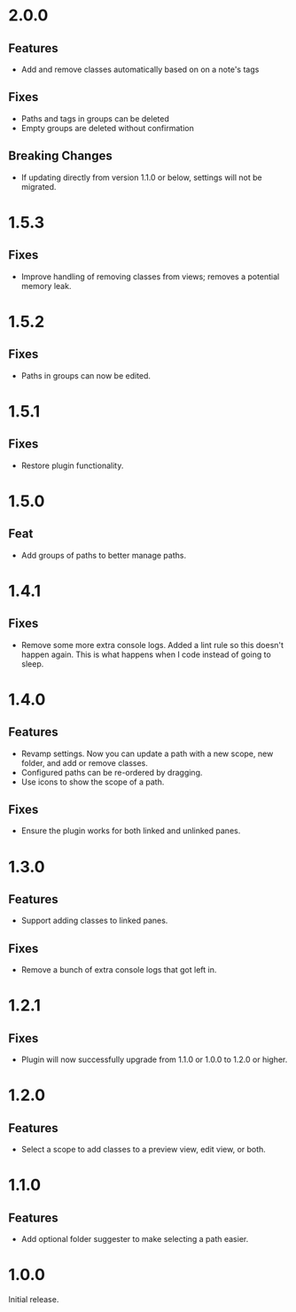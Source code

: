 # 2.0.0

## Features

- Add and remove classes automatically based on on a note's tags

## Fixes

- Paths and tags in groups can be deleted
- Empty groups are deleted without confirmation

## Breaking Changes

- If updating directly from version 1.1.0 or below, settings will not be migrated.

# 1.5.3

## Fixes

- Improve handling of removing classes from views; removes a potential memory leak.

# 1.5.2

## Fixes

- Paths in groups can now be edited.

# 1.5.1

## Fixes

- Restore plugin functionality.

# 1.5.0

## Feat

- Add groups of paths to better manage paths.

# 1.4.1

## Fixes

- Remove some more extra console logs. Added a lint rule so this doesn't happen again. This is what happens when I code instead of going to sleep.

# 1.4.0

## Features

- Revamp settings. Now you can update a path with a new scope, new folder, and add or remove classes.
- Configured paths can be re-ordered by dragging.
- Use icons to show the scope of a path.

## Fixes

- Ensure the plugin works for both linked and unlinked panes.

# 1.3.0

## Features

- Support adding classes to linked panes.

## Fixes

- Remove a bunch of extra console logs that got left in.

# 1.2.1

## Fixes

- Plugin will now successfully upgrade from 1.1.0 or 1.0.0 to 1.2.0 or higher.

# 1.2.0

## Features

- Select a scope to add classes to a preview view, edit view, or both.

# 1.1.0

## Features

- Add optional folder suggester to make selecting a path easier.

# 1.0.0

Initial release.

